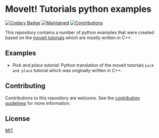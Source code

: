 # MoveIt! Tutorials python examples

[![Codacy Badge](https://api.codacy.com/project/badge/Grade/e75853cacd46490a85cd32996479f160)](https://www.codacy.com/app/rickstaa/Todoist_Global_Shortcuts_WIN10?utm_source=github.com&utm_medium=referral&utm_content=rickstaa/Todoist_Global_Shortcuts_WIN10&utm_campaign=Badge_Grade)
[![Maintained](https://img.shields.io/badge/Maintained%3F-yes-green)](https://github.com/rickstaa/moveit_tutorials_python_examples/pulse)
[![Contributions](https://img.shields.io/badge/contributions-welcome-orange.svg)](contributing.md)

This repository contains a number of python examples that were created based on the [moveit tutorials](https://github.com/ros-planning/moveit_tutorials) which are mostly written in C++.

## Examples

-   _Pick and place tutorial_: Python translation of the moveit tutorials `pick and place` tutorial which was originally written in C++.

## Contributing

Contributions to this repository are welcome. See the [contribution guidelines](contributing.md) for more information.

## License

[MIT](LICENSE)
